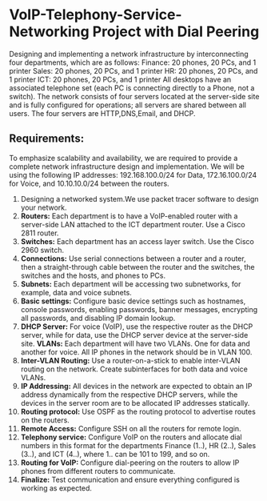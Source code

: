 # VoIP-Telephony-Service-Networking Project with Dial Peering
Designing and implementing a network infrastructure by interconnecting four departments, which are as follows:
Finance: 20 phones, 20 PCs, and 1 printer
Sales: 20 phones, 20 PCs, and 1 printer
HR: 20 phones, 20 PCs, and 1 printer
ICT: 20 phones, 20 PCs, and 1 printer
All desktops have an associated telephone set (each PC is connecting directly to a Phone, not a switch). The network consists of four servers located at the server-side site and is fully configured for operations; all servers are shared between all users. The four servers are HTTP,DNS,Email, and DHCP.

## Requirements:

To emphasize scalability and availability, we are required to provide a complete network infrastructure design and implementation. We will be using the following IP addresses: 192.168.100.0/24 for Data, 172.16.100.0/24 for Voice, and 10.10.10.0/24 between the routers.

1. Designing a networked system.We use packet tracer software to design your network.
2. **Routers:** Each department is to have a VoIP-enabled router with a server-side LAN attached to the ICT department router. Use a Cisco 2811 router.
3. **Switches:** Each department has an access layer switch. Use the Cisco 2960 switch.
4. **Connections:** Use serial connections between a router and a router, then a straight-through cable between the router and the switches, the switches and the hosts, and phones to PCs.
5. **Subnets:** Each department will be accessing two subnetworks, for example, data and voice subnets.
6. **Basic settings:** Configure basic device settings such as hostnames, console passwords, enabling passwords, banner messages, encrypting all passwords, and disabling IP domain lookup.
7. **DHCP Server:** For voice (VoIP), use the respective router as the DHCP server, while for data, use the DHCP server device at the server-side site.
   **VLANs:** Each department will have two VLANs. One for data and another for voice. All IP phones in the network should be in VLAN 100.
9. **Inter-VLAN Routing:** Use a router-on-a-stick to enable inter-VLAN routing on the network. Create subinterfaces for both data and voice VLANs.
10. **IP Addressing:** All devices in the network are expected to obtain an IP address dynamically from the respective DHCP servers, while the devices in the server room are to be allocated IP addresses statically.
11. **Routing protocol:** Use OSPF as the routing protocol to advertise routes on the routers.
12. **Remote Access:** Configure SSH on all the routers for remote login.
13. **Telephony service:** Configure VoIP on the routers and allocate dial numbers in this format for the departments Finance (1..), HR (2..), Sales (3..), and ICT (4..), where 1.. can be 101 to 199, and so on.
14. **Routing for VoIP:** Configure dial-peering on the routers to allow IP phones from different routers to communicate.
15. **Finalize:** Test communication and ensure everything configured is working as expected.
